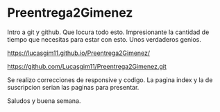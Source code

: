 # Preentrega2Gimenez

Intro a git y github. Que locura todo esto. Impresionante la cantidad de tiempo que necesitas para estar con esto. Unos verdaderos genios. 

https://lucasgim11.github.io/Preentrega2Gimenez/

https://github.com/Lucasgim11/Preentrega2Gimenez.git

Se realizo correcciones de responsive y codigo. La pagina index y la de suscripcion serian las paginas para presentar.

Saludos y buena semana. 
